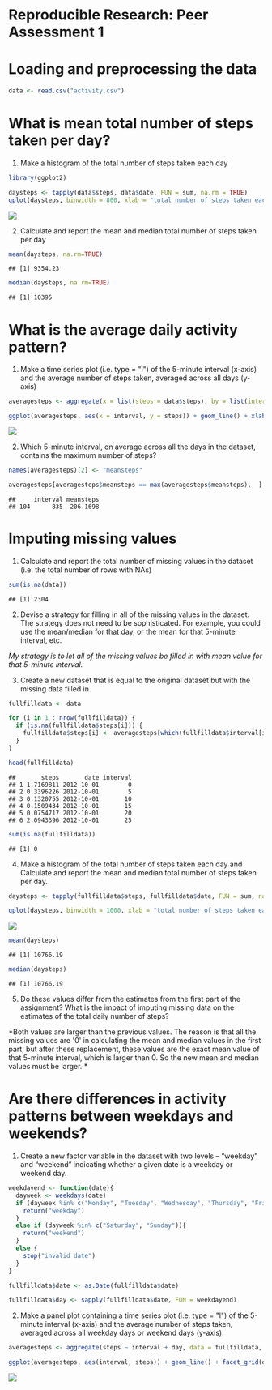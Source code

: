 # Reproducible Research: Peer Assessment 1

# Loading and preprocessing the data


```r
data <- read.csv("activity.csv")
```

# What is mean total number of steps taken per day?
1. Make a histogram of the total number of steps taken each day


```r
library(ggplot2)

daysteps <- tapply(data$steps, data$date, FUN = sum, na.rm = TRUE)
qplot(daysteps, binwidth = 800, xlab = "total number of steps taken each day")
```

![](PA1_template_files/figure-html/unnamed-chunk-2-1.png) 

2. Calculate and report the mean and median total number of steps taken per day


```r
mean(daysteps, na.rm=TRUE)
```

```
## [1] 9354.23
```

```r
median(daysteps, na.rm=TRUE)
```

```
## [1] 10395
```

# What is the average daily activity pattern?
1. Make a time series plot (i.e. type = "l") of the 5-minute interval (x-axis) and the average number of steps taken, averaged across all days (y-axis)


```r
averagesteps <- aggregate(x = list(steps = data$steps), by = list(interval = data$interval), FUN = mean, na.rm = TRUE)

ggplot(averagesteps, aes(x = interval, y = steps)) + geom_line() + xlab("5-minute interval") + ylab("average number of steps taken")
```

![](PA1_template_files/figure-html/unnamed-chunk-4-1.png) 

2. Which 5-minute interval, on average across all the days in the dataset, contains the maximum number of steps?


```r
names(averagesteps)[2] <- "meansteps"

averagesteps[averagesteps$meansteps == max(averagesteps$meansteps),  ]
```

```
##     interval meansteps
## 104      835  206.1698
```

# Imputing missing values
1. Calculate and report the total number of missing values in the dataset (i.e. the total number of rows with NAs)


```r
sum(is.na(data))
```

```
## [1] 2304
```

2. Devise a strategy for filling in all of the missing values in the dataset. The strategy does not need to be sophisticated. For example, you could use the mean/median for that day, or the mean for that 5-minute interval, etc.

*My strategy is to let all of the missing values be filled in with mean value for that 5-minute interval.*

3. Create a new dataset that is equal to the original dataset but with the missing data filled in.


```r
fullfilldata <- data

for (i in 1 : nrow(fullfilldata)) {
  if (is.na(fullfilldata$steps[i])) {
    fullfilldata$steps[i] <- averagesteps[which(fullfilldata$interval[i] == averagesteps$interval), ]$meansteps
  }
}

head(fullfilldata)
```

```
##       steps       date interval
## 1 1.7169811 2012-10-01        0
## 2 0.3396226 2012-10-01        5
## 3 0.1320755 2012-10-01       10
## 4 0.1509434 2012-10-01       15
## 5 0.0754717 2012-10-01       20
## 6 2.0943396 2012-10-01       25
```

```r
sum(is.na(fullfilldata))
```

```
## [1] 0
```

4. Make a histogram of the total number of steps taken each day and Calculate and report the mean and median total number of steps taken per day. 


```r
daysteps <- tapply(fullfilldata$steps, fullfilldata$date, FUN = sum, na.rm = TRUE)

qplot(daysteps, binwidth = 1000, xlab = "total number of steps taken each day")
```

![](PA1_template_files/figure-html/unnamed-chunk-8-1.png) 

```r
mean(daysteps)
```

```
## [1] 10766.19
```

```r
median(daysteps)
```

```
## [1] 10766.19
```

5. Do these values differ from the estimates from the first part of the assignment? What is the impact of imputing missing data on the estimates of the total daily number of steps?

*Both values are larger than the previous values. The reason is that all the missing values are '0' in calculating the mean and median values in the first part, but after these replacement, these values are the exact mean value of that 5-minute interval, which is larger than 0. So the new mean and median values must be larger. *

# Are there differences in activity patterns between weekdays and weekends?

1. Create a new factor variable in the dataset with two levels – “weekday” and “weekend” indicating whether a given date is a weekday or weekend day. 


```r
weekdayend <- function(date){
  dayweek <- weekdays(date)
  if (dayweek %in% c("Monday", "Tuesday", "Wednesday", "Thursday", "Friday")) {
    return("weekday")
  }
  else if (dayweek %in% c("Saturday", "Sunday")){
    return("weekend")
  }
  else {
    stop("invalid date")
  }
}

fullfilldata$date <- as.Date(fullfilldata$date)

fullfilldata$day <- sapply(fullfilldata$date, FUN = weekdayend)
```

2. Make a panel plot containing a time series plot (i.e. type = "l") of the 5-minute interval (x-axis) and the average number of steps taken, averaged across all weekday days or weekend days (y-axis). 


```r
averagesteps <- aggregate(steps ~ interval + day, data = fullfilldata, mean)

ggplot(averagesteps, aes(interval, steps)) + geom_line() + facet_grid(day ~ .) + xlab("5-minute interval") + ylab("Number of steps")
```

![](PA1_template_files/figure-html/unnamed-chunk-10-1.png) 
